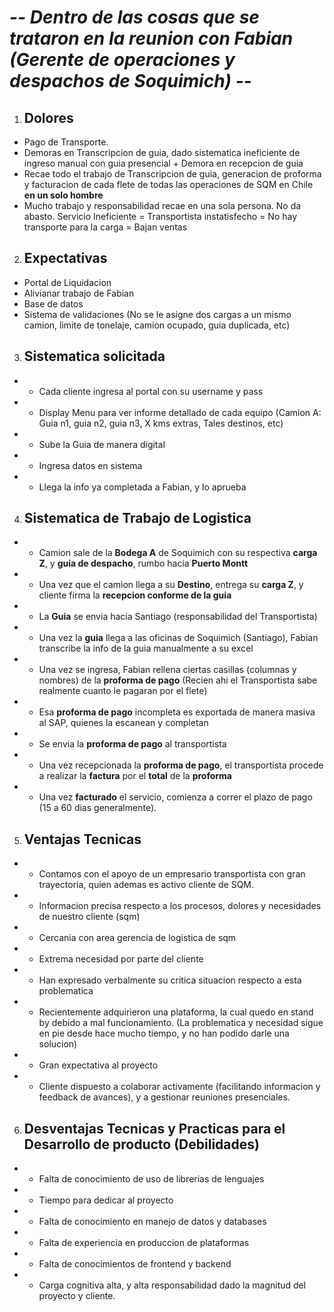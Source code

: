  # -*- Dentro de las cosas que se trataron en la reunion con Fabian (Gerente de operaciones y despachos de Soquimich) -*-

1. ## Dolores
- Pago de Transporte.
- Demoras en Transcripcion de guia, dado sistematica ineficiente de ingreso manual con guia presencial + Demora en recepcion de guia
- Recae todo el trabajo de Transcripcion de guia, generacion de proforma y facturacion de cada flete de todas las operaciones de SQM en Chile **en un solo hombre** 
- Mucho trabajo y responsabilidad recae en una sola persona. No da abasto. Servicio Ineficiente = Transportista instatisfecho = No hay transporte para la carga =  Bajan ventas

2. ## Expectativas
- Portal de Liquidacion
- Alivianar trabajo de Fabian
- Base de datos
- Sistema de validaciones (No se le asigne dos cargas a un mismo camion, limite de tonelaje, camion ocupado, guia duplicada, etc)

3. ## Sistematica solicitada
- - Cada cliente ingresa al portal con su username y pass
- - Display Menu para ver informe detallado de cada equipo (Camion A: Guia n1, guia n2, guia n3, X kms extras, Tales destinos, etc)
- - Sube la Guia de manera digital
- - Ingresa datos en sistema
- - Llega la info ya completada a Fabian, y lo aprueba

4. ## Sistematica de Trabajo de Logistica
- - Camion sale de la **Bodega A** de Soquimich con su respectiva **carga Z**, y **guia de despacho**, rumbo hacia **Puerto Montt**
- - Una vez que el camion llega a su **Destino**, entrega su **carga Z**, y cliente firma la **recepcion conforme de la guia**
- - La **Guia** se envia hacia Santiago (responsabilidad del Transportista)
- - Una vez la **guia** llega a las oficinas de Soquimich (Santiago), Fabian transcribe la info de la guia manualmente a su excel
- - Una vez se ingresa, Fabian rellena ciertas casillas (columnas y nombres) de la **proforma de pago** (Recien ahi el Transportista sabe realmente cuanto le pagaran por el flete)
- - Esa **proforma de pago** incompleta es exportada de manera masiva al SAP, quienes la escanean y completan
- - Se envia la **proforma de pago** al transportista
- - Una vez recepcionada la **proforma de pago**, el transportista procede a realizar la **factura** por el **total** de la **proforma**
- - Una vez **facturado** el servicio, comienza a correr el plazo de pago (15 a 60 dias generalmente).

5. ## Ventajas Tecnicas 
- - Contamos con el apoyo de un empresario transportista con gran trayectoria, quien ademas es activo cliente de SQM.
- - Informacion precisa respecto a los procesos, dolores y necesidades de nuestro cliente (sqm)
- - Cercania con area gerencia de logistica de sqm
- - Extrema necesidad por parte del cliente 
- - Han expresado verbalmente su critica situacion respecto a esta problematica
- - Recientemente adquirieron una plataforma, la cual quedo en stand by debido a mal funcionamiento. (La problematica y necesidad sigue en pie desde hace mucho tiempo, y no han podido darle una solucion)
- - Gran expectativa al proyecto
- - Cliente dispuesto a colaborar activamente (facilitando informacion y feedback de avances), y a gestionar reuniones presenciales.

6. ## Desventajas Tecnicas y Practicas para el Desarrollo de producto (Debilidades)
- - Falta de conocimiento de uso de librerias de lenguajes
- - Tiempo para dedicar al proyecto
- - Falta de conocimiento en manejo de datos y databases
- - Falta de experiencia en produccion de plataformas 
- - Falta de conocimientos de frontend y backend
- - Carga cognitiva alta, y alta responsabilidad dado la magnitud del proyecto y cliente.